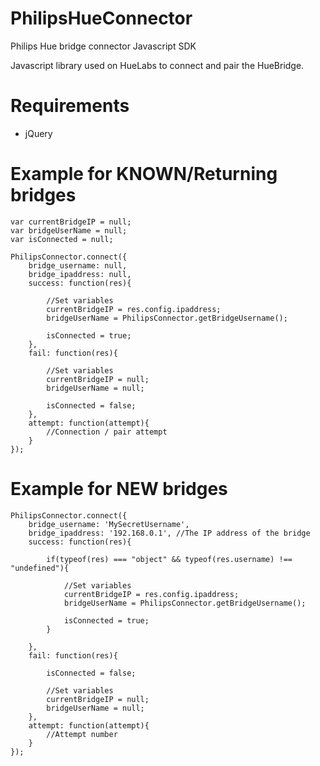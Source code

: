 # PhilipsHueConnector
Philips Hue bridge connector Javascript SDK

Javascript library used on HueLabs to connect and pair the HueBridge.

# Requirements
- jQuery

# Example for KNOWN/Returning bridges

    var currentBridgeIP = null;
    var bridgeUserName = null;
    var isConnected = null;
    
    PhilipsConnector.connect({
        bridge_username: null,
        bridge_ipaddress: null,
        success: function(res){
    
            //Set variables
            currentBridgeIP = res.config.ipaddress;
            bridgeUserName = PhilipsConnector.getBridgeUsername();                        
    
            isConnected = true;
        },
        fail: function(res){
    
            //Set variables
            currentBridgeIP = null;
            bridgeUserName = null;
            
            isConnected = false;
        },
        attempt: function(attempt){
            //Connection / pair attempt
        }
    });

# Example for NEW bridges

    PhilipsConnector.connect({
        bridge_username: 'MySecretUsername',
        bridge_ipaddress: '192.168.0.1', //The IP address of the bridge
        success: function(res){
            
            if(typeof(res) === "object" && typeof(res.username) !== "undefined"){
            
                //Set variables
                currentBridgeIP = res.config.ipaddress;
                bridgeUserName = PhilipsConnector.getBridgeUsername();
                
                isConnected = true;
            }

        },
        fail: function(res){
        
            isConnected = false;

            //Set variables
            currentBridgeIP = null;
            bridgeUserName = null;
        },
        attempt: function(attempt){
            //Attempt number 
        }
    });

